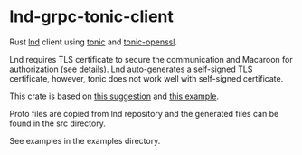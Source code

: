 # lnd-grpc-tonic-client

Rust [lnd] client using [tonic] and [tonic-openssl].

[lnd]: https://github.com/lightningnetwork/lnd
[tonic]: https://github.com/hyperium/tonic
[tonic-openssl]: https://github.com/LucioFranco/tonic-openssl

Lnd requires TLS certificate to secure the communication and Macaroon for authorization (see [details](https://docs.lightning.engineering/lapps/guides/add-features/connect-to-lnd)). Lnd auto-generates a self-signed TLS certificate, however, tonic does not work well with self-signed certificate.

This crate is based on [this suggestion](https://github.com/hyperium/tonic/issues/459#issuecomment-696793643) and [this example](https://github.com/LucioFranco/tonic-openssl/blob/master/example/src/client2.rs).

Proto files are copied from lnd repository and the generated files can be found in the src directory.

See examples in the examples directory.
